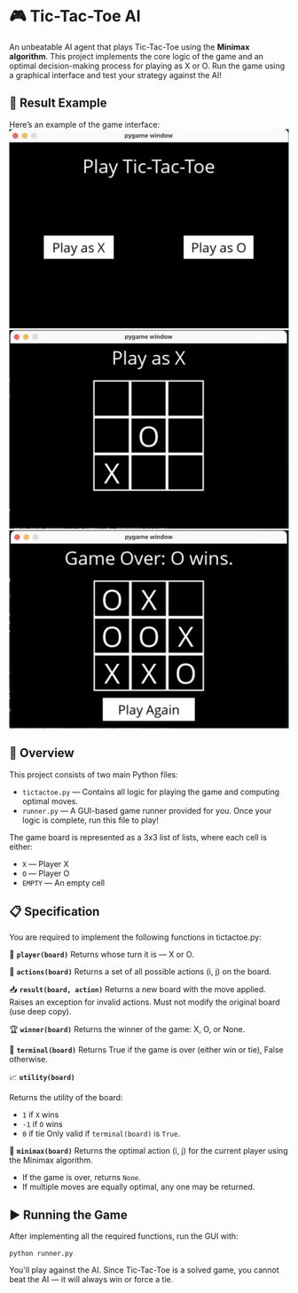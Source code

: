 # 🎮 Tic-Tac-Toe AI

An unbeatable AI agent that plays Tic-Tac-Toe using the **Minimax algorithm**. This project implements the core logic of the game and an optimal decision-making process for playing as X or O. Run the game using a graphical interface and test your strategy against the AI!

## 📸 Result Example

Here’s an example of the game interface:
![Tictactoe Start](images/tictactoe-start.png)
![Tictactoe Play](images/tictactoe-play.png)
![Tictactoe End](images/tictactoe-end.png)

## 🧠 Overview

This project consists of two main Python files:

* ```tictactoe.py``` — Contains all logic for playing the game and computing optimal moves.
* ```runner.py``` — A GUI-based game runner provided for you. Once your logic is complete, run this file to play!

The game board is represented as a 3x3 list of lists, where each cell is either:

* ```X``` — Player X
* ```O``` — Player O
* ```EMPTY``` — An empty cell

## 📋 Specification

You are required to implement the following functions in tictactoe.py:

🔁 **```player(board)```**
Returns whose turn it is — X or O.

🎯 **```actions(board)```**
Returns a set of all possible actions (i, j) on the board.

📥 **```result(board, action)```**
Returns a new board with the move applied. Raises an exception for invalid actions. Must not modify the original board (use deep copy).

🏆 **```winner(board)```**
Returns the winner of the game: X, O, or None.

🛑 **```terminal(board)```**
Returns True if the game is over (either win or tie), False otherwise.

📈 **```utility(board)```**

Returns the utility of the board:

* ```1``` if ```X``` wins
* ```-1``` if ```O``` wins
* ```0``` if tie
Only valid if ```terminal(board)``` is ```True```.

🧮 **```minimax(board)```**
Returns the optimal action (i, j) for the current player using the Minimax algorithm.

* If the game is over, returns ```None```.
* If multiple moves are equally optimal, any one may be returned.

## ▶️ Running the Game

After implementing all the required functions, run the GUI with:
```
python runner.py
```
You'll play against the AI. Since Tic-Tac-Toe is a solved game, you cannot beat the AI — it will always win or force a tie.
